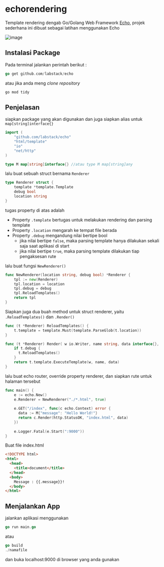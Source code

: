 # echorendering
Template rendering dengab Go/Golang Web Framework [Echo](https://echo.labstack.com/), projek sederhana ini dibuat sebagai latihan menggunakan Echo


![image](https://echo.labstack.com/images/terminal.png)

## Instalasi Package
Pada terminal jalankan perintah berikut :
```Go
go get github.com/labstack/echo
```
atau jika anda meng _clone repository_ 
```bash
go mod tidy
```
## Penjelasan
siapkan package yang akan digunakan dan juga siapkan alias untuk `map[string]interface{}`

```Go
import (
    "github.com/labstack/echo"
    "html/template"
    "io"
    "net/http"
)

type M map[string]interface{} //atau type M map[string]any
```

lalu buat sebuah struct bernama `Renderer`

```Go
type Renderer struct {
    template *template.Template
    debug bool
    location string
}
```

tugas property di atas adalah
  * Property `.template` bertugas untuk melakukan rendering dan parsing template
  * Property `.location` mengarah ke tempat file berada
  * Property `.debug` mengandung nilai bertipe bool
      - jika nilai bertipe `false`, maka parsing template hanya dilakukan sekali saja saat aplikasi di start
      - jika nilai bertipe `true`, maka parsing template dilakukan tiap pengaksesan rute
      
lalu buat fungsi `NewRenderer()`

```Go
func NewRenderer(location string, debug bool) *Renderer {
    tpl := new(Renderer)
    tpl.location = location
    tpl.debug = debug
    tpl.ReloadTemplates()
    return tpl
}
```

Siapkan juga dua buah method untuk struct renderer, yaitu `.ReloadTemplates()` dan `.Render()`

```Go
func (t *Renderer) ReloadTemplates() {
    t.template = template.Must(template.ParseGlob(t.location))
}
```

```Go
func (t *Renderer) Render( w io.Writer, name string, data interface{}, c echo.Context, ) error {
    if t.debug {
      t.ReloadTemplates()
    }
    return t.template.ExecuteTemplate(w, name, data)
}
```

lalu buat echo router, override property renderer, dan siapkan rute untuk halaman tersebut

```Go
func main() {
    e := echo.New()
    e.Renderer = NewRenderer("./*.html", true)
    
    e.GET("/index", func(c echo.Context) error {
      data := M{"message": "Hello World!"}
      return c.Render(http.StatusOK, "index.html", data)
    })
    
    e.Logger.Fatal(e.Start(":9000"))
}
```

Buat file index.html

```HTML
<!DOCTYPE html>
<html>
  <head>
    <title>document</title>
  </head>
  <body>
    Message : {{.message}}!
  </body>
</html>
```
## Menjalankan App

jalankan aplikasi menggunakan

```Go
go run main.go
```
atau
```Go
go build
./namafile
```

dan buka localhost:9000 di browser yang anda gunakan
